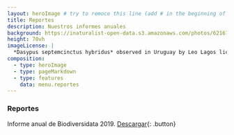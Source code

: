 ```yaml
---
layout: heroImage # try to remoce this line (add # in the beginning of the line to make it a comment) - then the layout will change, but the content remain the same
title: Reportes
description: Nuestros informes anuales
background: https://inaturalist-open-data.s3.amazonaws.com/photos/62167586/original.jpg
height: 70vh
imageLicense: |
  *Dasypus septemcinctus hybridus* observed in Uruguay by Leo Lagos licensed under [CC BY](http://creativecommons.org/licenses/by/4.0/) via [iNaturalist](https://www.gbif.org/occurrence/2576425108)
composition:
  - type: heroImage
  - type: pageMarkdown
  - type: features
    data: menu.reportes
---
```


### Reportes
Informe anual de Biodiversidata 2019. [Descargar](/#){: .button}
